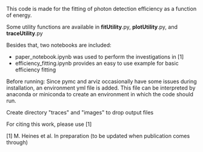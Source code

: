This code is made for the fitting of photon detection efficiency as a function of energy.

Some utility functions are available in __fitUtility__.py, __plotUtility__.py, and __traceUtility__.py

Besides that, two notebooks are included:
- paper_notebook.ipynb was used to perform the investigations in [1]
- efficiency_fitting.ipynb provides an easy to use example for basic efficiency fitting


Before running:
Since pymc and arviz occasionally have some issues during installation, an environment yml file is added. This file can be interpreted by anaconda or miniconda to create an environment in which the code should run.

Create directory "traces" and "images" to drop output files


For citing this work, please use [1]

[1] M. Heines et al. In preparation (to be updated when publication comes through)





